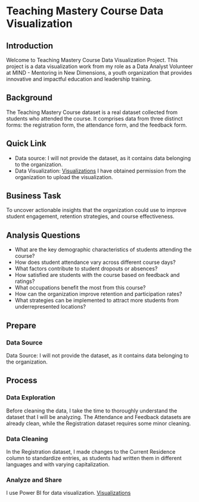 # Teaching Mastery Course Data Visualization
## Introduction
Welcome to Teaching Mastery Course Data Visualization Project. This project is a data visualization work from my role as a Data Analyst Volunteer at MIND - Mentoring in New Dimensions, a youth organization that provides innovative and impactful education and leadership training.
## Background
The Teaching Mastery Course dataset is a real dataset collected from students who attended the course. It comprises data from three distinct forms: the registration form, the attendance form, and the feedback form.
## Quick Link
- Data source: I will not provide the dataset, as it contains data belonging to the organization.
- Data Visualization: [Visualizations](Visualizations.md) I have obtained permission from the organization to upload the visualization.
## Business Task
To uncover actionable insights that the organization could use to improve student engagement, retention strategies, and course effectiveness.
## Analysis Questions
-	What are the key demographic characteristics of students attending the course?
- How does student attendance vary across different course days?
- What factors contribute to student dropouts or absences?
- How satisfied are students with the course based on feedback and ratings?
- What occupations benefit the most from this course?
- How can the organization improve retention and participation rates?
- What strategies can be implemented to attract more students from underrepresented locations?
## Prepare
### Data Source
Data Source: I will not provide the dataset, as it contains data belonging to the organization.
## Process
### Data Exploration
Before cleaning the data, I take the time to thoroughly understand the dataset that I will be analyzing. 
The Attendance and Feedback datasets are already clean, while the Registration dataset requires some minor cleaning.
### Data Cleaning
In the Registration dataset, I made changes to the Current Residence column to standardize entries, as students had written them in different languages and with varying capitalization.
### Analyze and Share
I use Power BI for data visualization. [Visualizations](Visualizations.md)


